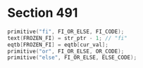 # Section 491

```c << Put each of TeX's primitives into the hash table >>+=
primitive("fi", FI_OR_ELSE, FI_CODE);
text(FROZEN_FI) = str_ptr - 1; // "fi"
eqtb[FROZEN_FI] = eqtb[cur_val];
primitive("or", FI_OR_ELSE, OR_CODE);
primitive("else", FI_OR_ELSE, ELSE_CODE);
```

